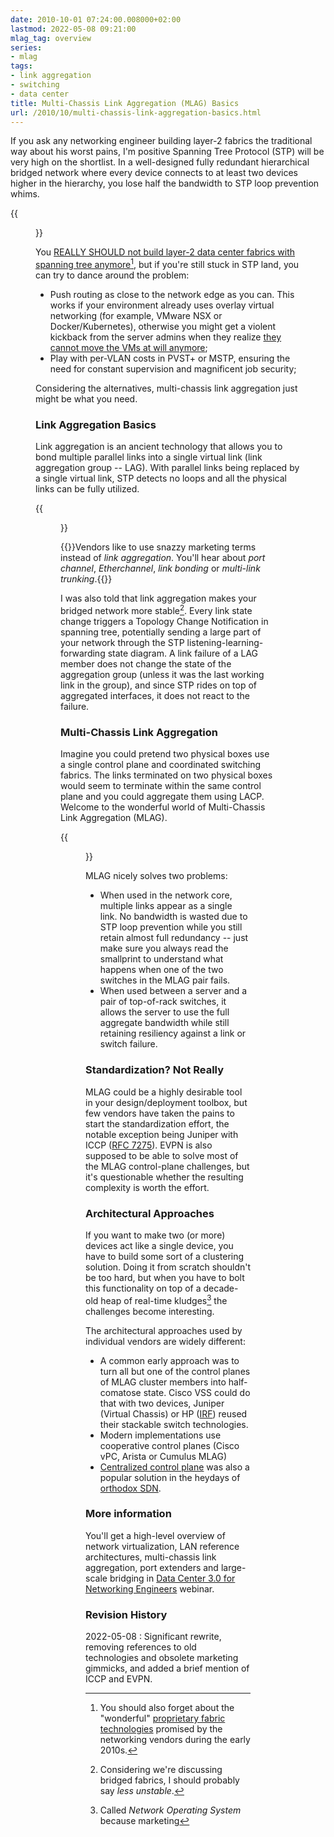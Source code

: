 ```yaml
---
date: 2010-10-01 07:24:00.008000+02:00
lastmod: 2022-05-08 09:21:00
mlag_tag: overview
series:
- mlag
tags:
- link aggregation
- switching
- data center
title: Multi-Chassis Link Aggregation (MLAG) Basics
url: /2010/10/multi-chassis-link-aggregation-basics.html
---
```

If you ask any networking engineer building layer-2 fabrics the traditional way about his worst pains, I'm positive Spanning Tree Protocol (STP) will be very high on the shortlist. In a well-designed fully redundant hierarchical bridged network where every device connects to at least two devices higher in the hierarchy, you lose half the bandwidth to STP loop prevention whims.

{{<figure src="/2010/10/s320-STP_Blocking.png">}}
<!--more-->
You [REALLY SHOULD not build layer-2 data center fabrics with spanning tree anymore](https://blog.ipspace.net/2020/03/should-i-go-with-vxlan-or-mlag-with-stp.html)[^NOTRILL], but if you're still stuck in STP land, you can try to dance around the problem:

[^NOTRILL]: You should also forget about the "wonderful" [proprietary fabric technologies](https://blog.ipspace.net/2022/05/cisco-fabric-path-and-friends.html) promised by the networking vendors during the early 2010s.

-   Push routing as close to the network edge as you can. This works if your environment already uses overlay virtual networking (for example, VMware NSX or Docker/Kubernetes), otherwise you might get a violent kickback from the server admins when they realize [they cannot move the VMs at will anymore](https://blog.ipspace.net/2010/09/vmotion-elephant-in-data-center-room.html);
-   Play with per-VLAN costs in PVST+ or MSTP, ensuring the need for constant supervision and magnificent job security;

Considering the alternatives, multi-chassis link aggregation just might be what you need.

### Link Aggregation Basics

Link aggregation is an ancient technology that allows you to bond multiple parallel links into a single virtual link (link aggregation group -- LAG). With parallel links being replaced by a single virtual link, STP detects no loops and all the physical links can be fully utilized.

{{<figure src="/2010/10/s200-LAG_Basic.png">}}

{{<note>}}Vendors like to use snazzy marketing terms instead of *link aggregation*. You'll hear about *port channel*, *Etherchannel*, *link bonding* or *multi-link trunking*.{{</note>}}

I was also told that link aggregation makes your bridged network more stable[^STABLE]. Every link state change triggers a Topology Change Notification in spanning tree, potentially sending a large part of your network through the STP listening-learning-forwarding state diagram. A link failure of a LAG member does not change the state of the aggregation group (unless it was the last working link in the group), and since STP rides on top of aggregated interfaces, it does not react to the failure.

[^STABLE]: Considering we're discussing bridged fabrics, I should probably say _less unstable_.

### Multi-Chassis Link Aggregation

Imagine you could pretend two physical boxes use a single control plane and coordinated switching fabrics. The links terminated on two physical boxes would seem to terminate within the same control plane and you could aggregate them using LACP. Welcome to the wonderful world of Multi-Chassis Link Aggregation (MLAG).

{{<figure src="/2010/10/s200-MCLA.png">}}

MLAG nicely solves two problems:

* When used in the network core, multiple links appear as a single link. No bandwidth is wasted due to STP loop prevention while you still retain almost full redundancy -- just make sure you always read the smallprint to understand what happens when one of the two switches in the MLAG pair fails.
* When used between a server and a pair of top-of-rack switches, it allows the server to use the full aggregate bandwidth while still retaining resiliency against a link or switch failure.

### Standardization? Not Really

MLAG could be a highly desirable tool in your design/deployment toolbox, but few vendors have taken the pains to start the standardization effort, the notable exception being Juniper with ICCP ([RFC 7275](https://datatracker.ietf.org/doc/html/rfc7275)). EVPN is also supposed to be able to solve most of the MLAG control-plane challenges, but it's questionable whether the resulting complexity is worth the effort.

### Architectural Approaches

If you want to make two (or more) devices act like a single device, you have to build some sort of a clustering solution. Doing it from scratch shouldn't be too hard, but when you have to bolt this functionality on top of a decade-old heap of real-time kludges[^NOS] the challenges become interesting.

[^NOS]: Called *Network Operating System* because marketing

The architectural approaches used by individual vendors are widely different: 

* A common early approach was to turn all but one of the control planes of MLAG cluster members into half-comatose state. Cisco VSS could do that with two devices, Juniper (Virtual Chassis) or HP ([IRF](/2011/01/intelligent-redundant-framework-irf.html)) reused their stackable switch technologies.
* Modern implementations use cooperative control planes (Cisco vPC, Arista or Cumulus MLAG)
* [Centralized control plane](/2015/05/link-aggregation-in-openflow-environment.html) was also a popular solution in the heydays of [orthodox SDN](https://blog.ipspace.net/2014/01/what-exactly-is-sdn-and-does-it-make.html).

### More information

You'll get a high-level overview of network virtualization, LAN reference architectures, multi-chassis link aggregation, port extenders and large-scale bridging in [Data Center 3.0 for Networking Engineers](https://www.ipspace.net/DC30) webinar.

### Revision History

2022-05-08
: Significant rewrite, removing references to old technologies and obsolete marketing gimmicks, and added a brief mention of ICCP and EVPN.
